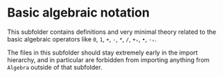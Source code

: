 # Basic algebraic notation

This subfolder contains definitions and very minimal theory related to the basic algebraic operators
like `0`, `1`, `+`, `-`, `*`, `/`, `+ᵥ`, `•`, `-ᵥ`.

The files in this subfolder should stay extremely early in the import hierarchy, and in particular
are forbidden from importing anything from `Algebra` outside of that subfolder.
